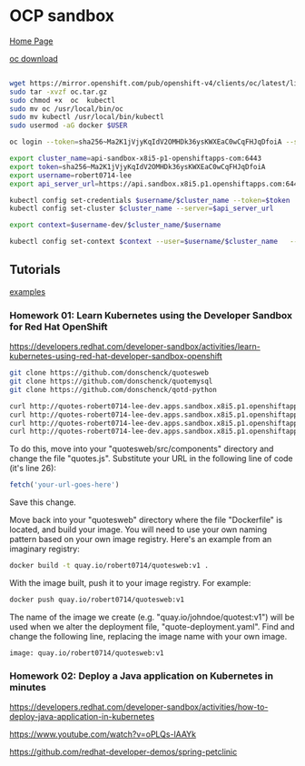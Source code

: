 # OCP  sandbox
[Home Page](https://developers.redhat.com/developer-sandbox)

[oc download](https://mirror.openshift.com/pub/openshift-v4/clients/oc/latest/)


```bash

wget https://mirror.openshift.com/pub/openshift-v4/clients/oc/latest/linux/oc.tar.gz
sudo tar -xvzf oc.tar.gz  
sudo chmod +x  oc  kubectl 
sudo mv oc /usr/local/bin/oc
sudo mv kubectl /usr/local/bin/kubectl
sudo usermod -aG docker $USER

oc login --token=sha256~Ma2K1jVjyKqIdV2OMHDk36ysKWXEaC0wCqFHJqDfoiA --server=https://api.sandbox.x8i5.p1.openshiftapps.com:6443

export cluster_name=api-sandbox-x8i5-p1-openshiftapps-com:6443
export token=sha256~Ma2K1jVjyKqIdV2OMHDk36ysKWXEaC0wCqFHJqDfoiA
export username=robert0714-lee
export api_server_url=https://api.sandbox.x8i5.p1.openshiftapps.com:6443

kubectl config set-credentials $username/$cluster_name --token=$token
kubectl config set-cluster $cluster_name --server=$api_server_url

export context=$username-dev/$cluster_name/$username

kubectl config set-context $context --user=$username/$cluster_name   --namespace=$username-dev --cluster=$cluster_name

```
## Tutorials
[examples](https://developers.redhat.com/developer-sandbox/activities)

### Homework 01: Learn Kubernetes using the Developer Sandbox for Red Hat OpenShift
https://developers.redhat.com/developer-sandbox/activities/learn-kubernetes-using-red-hat-developer-sandbox-openshift




```bash
git clone https://github.com/donschenck/quotesweb
git clone https://github.com/donschenck/quotemysql
git clone https://github.com/donschenck/qotd-python

curl http://quotes-robert0714-lee-dev.apps.sandbox.x8i5.p1.openshiftapps.com/version
curl http://quotes-robert0714-lee-dev.apps.sandbox.x8i5.p1.openshiftapps.com/writtenin
curl http://quotes-robert0714-lee-dev.apps.sandbox.x8i5.p1.openshiftapps.com/quotes
curl http://quotes-robert0714-lee-dev.apps.sandbox.x8i5.p1.openshiftapps.com/quotes/random
```

To do this, move into your "quotesweb/src/components" directory and change the file "quotes.js". Substitute your URL in the following line of code (it's line 26):
```javascript
fetch('your-url-goes-here')
```
Save this change.

Move back into your "quotesweb" directory where the file "Dockerfile" is located, and build your image. You will need to use your own naming pattern based on your own image registry. Here's an example from an imaginary registry:
```bash
docker build -t quay.io/robert0714/quotesweb:v1 .
```
With the image built, push it to your image registry. For example:

```bash
docker push quay.io/robert0714/quotesweb:v1
```

The name of the image we create (e.g. "quay.io/johndoe/quotest:v1") will be used when we alter the deployment file, "quote-deployment.yaml". Find and change the following line, replacing the image name with your own image.

```
image: quay.io/robert0714/quotesweb:v1
```

### Homework 02:  Deploy a Java application on Kubernetes in minutes
https://developers.redhat.com/developer-sandbox/activities/how-to-deploy-java-application-in-kubernetes

https://www.youtube.com/watch?v=oPLQs-lAAYk

https://github.com/redhat-developer-demos/spring-petclinic

